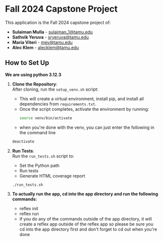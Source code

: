 # Fall 2024 Capstone Project

This application is the Fall 2024 capstone project of:
- **Sulaiman Mulla** - <sulaiman_1@tamu.edu>
- **Sathvik Yeruva** - <sryeruva@tamu.edu>
- **Maria Viteri** - <mev@tamu.edu>
- **Alec Klem** - <alecklem@tamu.edu>

## How to Set Up

**We are using python 3.12.3**

1. **Clone the Repository**:  
   After cloning, run the `setup_venv.sh` script:
   - This will create a virtual environment, install pip, and install all dependencies from `requirements.txt`.
   - Once the script completes, activate the environment by running:
     ```bash
     source venv/bin/activate
     ```
   - when you're done with the venv, you can just enter the following in the command line
    ```bash
    deactivate
    ```

2. **Run Tests**:  
   Run the `run_tests.sh` script to:
   - Set the Python path
   - Run tests
   - Generate HTML coverage report

   ```bash
   ./run_tests.sh

3. **To actually run the app, cd into the app directory and run the following commands:**
    - reflex init
    - reflex run
    - if you do any of the commands outside of the app directory, it will create a reflex app outside of the reflex app so please be sure you cd into the app directory first and don't forget to cd out when you're done
